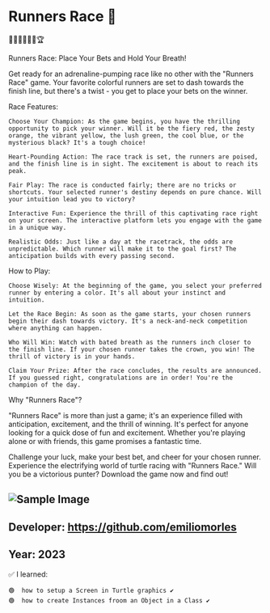 # Runners Race  👀
  🏁🏃‍♂️🏃‍♀️🥇🏆

Runners Race: Place Your Bets and Hold Your Breath!

Get ready for an adrenaline-pumping race like no other with the "Runners Race" game. Your favorite colorful runners are set to dash towards the finish line, but there's a twist - you get to place your bets on the winner.

Race Features:

    Choose Your Champion: As the game begins, you have the thrilling opportunity to pick your winner. Will it be the fiery red, the zesty orange, the vibrant yellow, the lush green, the cool blue, or the mysterious black? It's a tough choice!

    Heart-Pounding Action: The race track is set, the runners are poised, and the finish line is in sight. The excitement is about to reach its peak.

    Fair Play: The race is conducted fairly; there are no tricks or shortcuts. Your selected runner's destiny depends on pure chance. Will your intuition lead you to victory?

    Interactive Fun: Experience the thrill of this captivating race right on your screen. The interactive platform lets you engage with the game in a unique way.

    Realistic Odds: Just like a day at the racetrack, the odds are unpredictable. Which runner will make it to the goal first? The anticipation builds with every passing second.

How to Play:

    Choose Wisely: At the beginning of the game, you select your preferred runner by entering a color. It's all about your instinct and intuition.

    Let the Race Begin: As soon as the game starts, your chosen runners begin their dash towards victory. It's a neck-and-neck competition where anything can happen.

    Who Will Win: Watch with bated breath as the runners inch closer to the finish line. If your chosen runner takes the crown, you win! The thrill of victory is in your hands.

    Claim Your Prize: After the race concludes, the results are announced. If you guessed right, congratulations are in order! You're the champion of the day.

Why "Runners Race"?

"Runners Race" is more than just a game; it's an experience filled with anticipation, excitement, and the thrill of winning. It's perfect for anyone looking for a quick dose of fun and excitement. Whether you're playing alone or with friends, this game promises a fantastic time.

Challenge your luck, make your best bet, and cheer for your chosen runner. Experience the electrifying world of turtle racing with "Runners Race." Will you be a victorious punter? Download the game now and find out!

## ![Sample Image]([extra/game_sample_001.jpg)

## Developer: https://github.com/emiliomorles

## Year: 2023

✅ I learned:

    🟢  how to setup a Screen in Turtle graphics ✔️ 
    🟢  how to create Instances froom an Object in a Class ✔️
